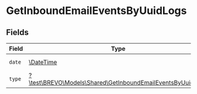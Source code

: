 # GetInboundEmailEventsByUuidLogs


## Fields

| Field                                                                                                                | Type                                                                                                                 | Required                                                                                                             | Description                                                                                                          |
| -------------------------------------------------------------------------------------------------------------------- | -------------------------------------------------------------------------------------------------------------------- | -------------------------------------------------------------------------------------------------------------------- | -------------------------------------------------------------------------------------------------------------------- |
| `date`                                                                                                               | [\DateTime](https://www.php.net/manual/en/class.datetime.php)                                                        | :heavy_minus_sign:                                                                                                   | Date of the event                                                                                                    |
| `type`                                                                                                               | [?\test\BREVO\Models\Shared\GetInboundEmailEventsByUuidType](../../models/shared/GetInboundEmailEventsByUuidType.md) | :heavy_minus_sign:                                                                                                   | Type of the event                                                                                                    |